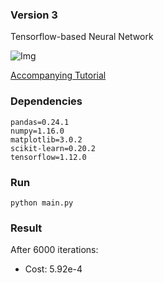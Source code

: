 ### Version 3
Tensorflow-based Neural Network

![Img](https://raw.githubusercontent.com/workofart/work-trader/master/v3/trainingset.png)

[Accompanying Tutorial](http://www.henrypan.com/blog/machine-learning/2019/03/20/ml-tut-price-prediction.html#v3)

### Dependencies
```
pandas=0.24.1 
numpy=1.16.0
matplotlib=3.0.2
scikit-learn=0.20.2
tensorflow=1.12.0
```

### Run

`python main.py`

### Result
After 6000 iterations:
- Cost: 5.92e-4
